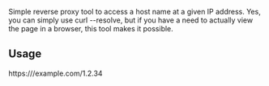 Simple reverse proxy tool to access a host name at a given IP address. Yes, you can simply use curl --resolve, but if you have a need to actually view the page in a browser, this tool makes it possible.

## Usage

https://<deploymentdomainofproxytool>/example.com/1.2.34